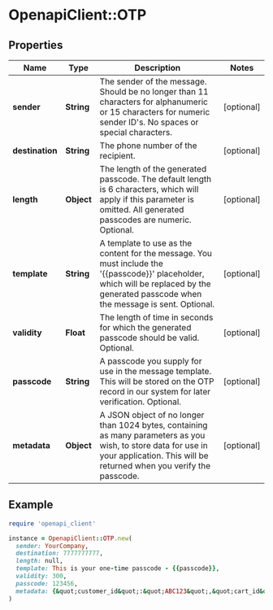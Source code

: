 # OpenapiClient::OTP

## Properties

| Name | Type | Description | Notes |
| ---- | ---- | ----------- | ----- |
| **sender** | **String** | The sender of the message. Should be no longer than 11 characters for alphanumeric or 15 characters for numeric sender ID&#39;s. No spaces or special characters. | [optional] |
| **destination** | **String** | The phone number of the recipient. | [optional] |
| **length** | **Object** | The length of the generated passcode. The default length is 6 characters, which will apply if this parameter is omitted. All generated passcodes are numeric. Optional. | [optional] |
| **template** | **String** | A template to use as the content for the message. You must include the &#39;{{passcode}}&#39; placeholder, which will be replaced by the generated passcode when the message is sent. Optional. | [optional] |
| **validity** | **Float** | The length of time in seconds for which the generated passcode should be valid. Optional. | [optional] |
| **passcode** | **String** | A passcode you supply for use in the message template. This will be stored on the OTP record in our system for later verification. Optional. | [optional] |
| **metadata** | **Object** | A JSON object of no longer than 1024 bytes, containing as many parameters as you wish, to store data for use in your application. This will be returned when you verify the passcode. | [optional] |

## Example

```ruby
require 'openapi_client'

instance = OpenapiClient::OTP.new(
  sender: YourCompany,
  destination: 7777777777,
  length: null,
  template: This is your one-time passcode - {{passcode}},
  validity: 300,
  passcode: 123456,
  metadata: {&quot;customer_id&quot;:&quot;ABC123&quot;,&quot;cart_id&quot;:&quot;XYZ789&quot;}
)
```

